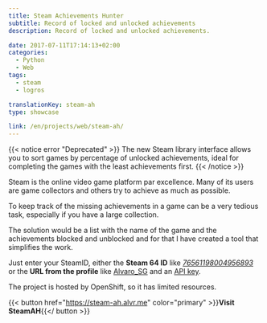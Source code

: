 ```yaml
---
title: Steam Achievements Hunter
subtitle: Record of locked and unlocked achievements
description: Record of locked and unlocked achievements.

date: 2017-07-11T17:14:13+02:00
categories: 
  - Python
  - Web
tags: 
  - steam
  - logros

translationKey: steam-ah
type: showcase

link: /en/projects/web/steam-ah/
---
```

{{< notice error "Deprecated" >}}
The new Steam library interface allows you to sort games by percentage of unlocked achievements, ideal for completing the games with the least achievements first.
{{< /notice >}}

Steam is the online video game platform par excellence. Many of its users are game collectors and others try to achieve as much as possible.

To keep track of the missing achievements in a game can be a very tedious task, especially if you have a large collection.

The solution would be a list with the name of the game and the achievements blocked and unblocked and for that I have created a tool that simplifies the work.

Just enter your SteamID, either the **Steam 64 ID** like [*76561198004956893*](http://steamcommunity.com/profiles/76561198004956893) or the **URL from the profile** like [Alvaro_SG](http://steamcommunity.com/id/Alvaro_SG) and an [API key](https://steamcommunity.com/dev/apikey).

The project is hosted by OpenShift, so it has limited resources.

{{< button href="https://steam-ah.alvr.me" color="primary" >}}**Visit SteamAH**{{</ button >}}

